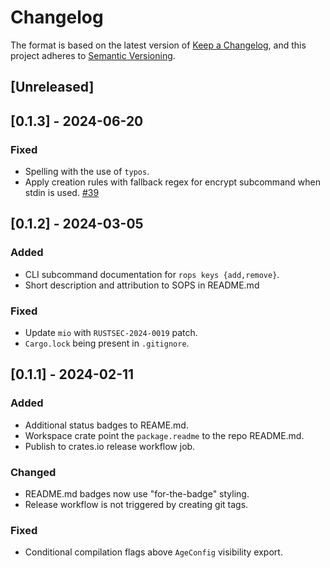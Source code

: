 #  Changelog

The format is based on the latest version of [Keep a Changelog](https://keepachangelog.com/en),
and this project adheres to [Semantic Versioning](https://semver.org/spec/v2.0.0.html).

## [Unreleased]

## [0.1.3] - 2024-06-20

### Fixed

- Spelling with the use of `typos`.
- Apply creation rules with fallback regex for encrypt subcommand when stdin is used. [#39](https://github.com/gibbz00/rops/pull/39)

## [0.1.2] - 2024-03-05

### Added

- CLI subcommand documentation for `rops keys {add,remove}`.
- Short description and attribution to SOPS in README.md

### Fixed

- Update `mio` with `RUSTSEC-2024-0019` patch.
- `Cargo.lock` being present in `.gitignore`.

## [0.1.1] - 2024-02-11

### Added

- Additional status badges to REAME.md.
- Workspace crate point the `package.readme` to the repo README.md.
- Publish to crates.io release workflow job.

### Changed

- README.md badges now use "for-the-badge" styling.
- Release workflow is not triggered by creating git tags.

### Fixed

- Conditional compilation flags above `AgeConfig` visibility export.

